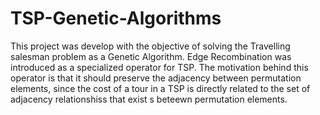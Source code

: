 # TSP-Genetic-Algorithms
This project was develop with the objective of solving the Travelling salesman problem as a Genetic Algorithm.
Edge Recombination was introduced as a specialized operator for TSP. The motivation behind this operator is that it should preserve the adjacency between permutation elements, since the cost of a tour in a TSP is directly related to the set of adjacency relationshiss that exist s beteewn permutation elements.
